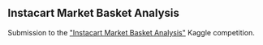 ## Instacart Market Basket Analysis

Submission to the ["Instacart Market Basket Analysis"](https://www.kaggle.com/c/instacart-market-basket-analysis) Kaggle competition.
